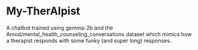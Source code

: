 # My-TherAIpist
A chatbot trained using gemma-2b and the Amod/mental_health_counseling_conversations dataset which mimics how a therapist responds with some funky (and super long) responses.
